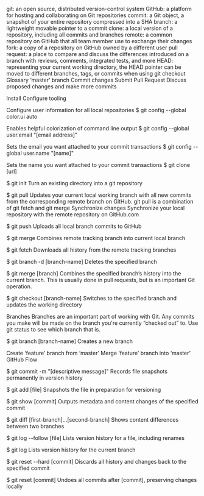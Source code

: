 
git: an open source, distributed version-control system
GitHub: a platform for hosting and collaborating on Git repositories
commit: a Git object, a snapshot of your entire repository compressed into a SHA
branch: a lightweight movable pointer to a commit
clone: a local version of a repository, including all commits and branches
remote: a common repository on GitHub that all team member use to exchange their changes
fork: a copy of a repository on GitHub owned by a different user
pull request: a place to compare and discuss the differences introduced on a branch with reviews, comments, integrated
tests, and more
HEAD: representing your current working directory, the HEAD pointer can be moved to different branches, tags, or commits
when using git checkout
Glossary
‘master’ branch
Commit changes Submit Pull Request Discuss proposed changes
 and make more commits

 
Install
Configure tooling


Configure user information for all local repositories
$ git config --global color.ui auto

Enables helpful colorization of command line output
$ git config --global user.email "[email address]"

Sets the email you want attached to your commit transactions
$ git config --global user.name "[name]"

Sets the name you want attached to your commit transactions
$ git clone [url]



$ git init
Turn an existing directory into a git repository

$ git pull
Updates your current local working branch with all new
commits from the corresponding remote branch on GitHub.
 git pull is a combination of git fetch and git merge
Synchronize changes
Synchronize your local repository with the remote repository
on GitHub.com


$ git push
Uploads all local branch commits to GitHub

$ git merge
Combines remote tracking branch into current local branch

$ git fetch
Downloads all history from the remote tracking branches

$ git branch -d [branch-name]
Deletes the specified branch

$ git merge [branch]
Combines the specified branch’s history into the
current branch. This is usually done in pull requests,
but is an important Git operation.

$ git checkout [branch-name]
Switches to the specified branch and updates the
working directory



Branches
Branches are an important part of working with Git. Any
commits you make will be made on the branch you're currently
“checked out” to. Use git status to see which branch that is.


$ git branch [branch-name]
Creates a new branch

Create ‘feature’ branch from ‘master’ Merge ‘feature’ branch into ‘master’
GitHub Flow

$ git commit -m "[descriptive message]"
Records file snapshots permanently in version history

$ git add [file]
Snapshots the file in preparation for versioning

$ git show [commit]
Outputs metadata and content changes of the specified commit


$ git diff [first-branch]...[second-branch]
Shows content differences between two branches

$ git log --follow [file]
Lists version history for a file, including renames


$ git log
Lists version history for the current branch


$ git reset --hard [commit]
Discards all history and changes back to the specified commit



$ git reset [commit]
Undoes all commits after [commit], preserving changes locally

